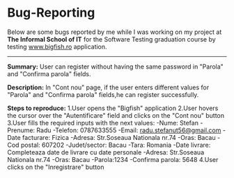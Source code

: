 # Bug-Reporting

Below are some bugs reported by me while I was working on my project at **The Informal School of IT** for the Software Testing graduation course by testing www.bigfish.ro application.

-------------

**Summary:**
User can register without having the same password in "Parola" and "Confirma parola" fields.

**Description:**
In "Cont nou" page, if the user enters different values for "Parola" and "Confirma parola" fields,he can register successfully. 

**Steps to reproduce:**
1.User opens the "Bigfish" application
2.User hovers the cursor over the "Autentificare" field and clicks on the "Cont nou" button
3.User fills the required inputs with the next values:
-Nume: Stefan
-Prenume: Radu
-Telefon: 0787633555
-Email: radu.stefanut56@gmail.com
-Date facturare: Fizica
-Adresa: Str.Soseaua Nationala nr.74
-Oras: Bacau
-Cod postal: 607202
-Judet/sector: Bacau
-Tara: Romania
-Date livrare: Completeaza date de livrare cu date personale
-Adresa: Str.Soseaua Nationala nr.74
-Oras: Bacau
-Parola:1234
-Confirma parola: 5648
4.User clicks on the "Inregistrare" button
